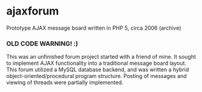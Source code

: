 # ajaxforum
Prototype AJAX message board written in PHP 5, circa 2006 (archive)

### OLD CODE WARNING! :)

This was an unfinished forum project started with a friend of mine.  It sought to implement AJAX functionality into a traditional message board layout.  This forum utilized a MySQL database backend, and was written a hybrid object-oriented/procedural program structure.  Posting of messages and viewing of threads were partially implemented. 
